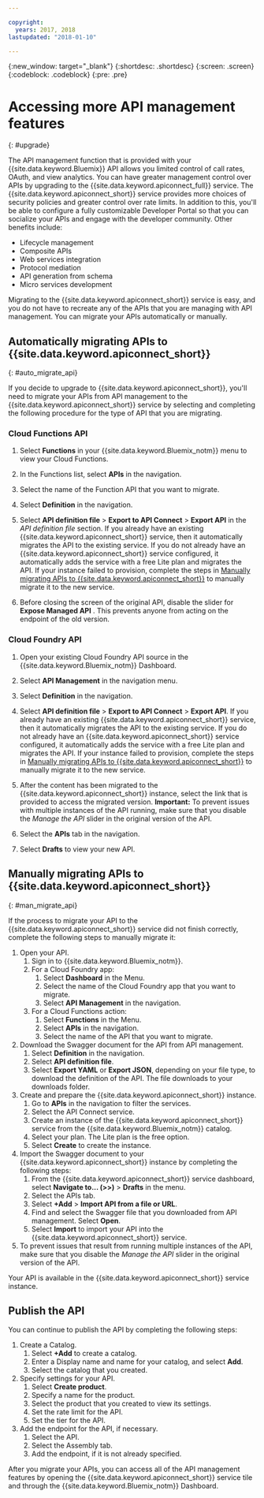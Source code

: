 ```yaml
---

copyright:
  years: 2017, 2018
lastupdated: "2018-01-10"

---
```



{:new_window: target="_blank"}
{:shortdesc: .shortdesc}
{:screen: .screen}
{:codeblock: .codeblock}
{:pre: .pre}

# Accessing more API management features
{: #upgrade}

The API management function that is provided with your {{site.data.keyword.Bluemix}} API allows you limited control of call rates, OAuth, and view analytics. You can have greater management control over APIs by upgrading to the {{site.data.keyword.apiconnect_full}} service. The {{site.data.keyword.apiconnect_short}} service provides more choices of security policies and greater control over rate limits. In addition to this, you'll be able to configure a fully customizable Developer Portal so that you can socialize your APIs and engage with the developer community. Other benefits include:
* Lifecycle management
* Composite APIs
* Web services integration
* Protocol mediation
* API generation from schema
* Micro services development

Migrating to the {{site.data.keyword.apiconnect_short}} service is easy, and you do not have to recreate any of the APIs that you are managing with API management. You can migrate your APIs automatically or manually.

## Automatically migrating APIs to {{site.data.keyword.apiconnect_short}}
{: #auto_migrate_api}

If you decide to upgrade to {{site.data.keyword.apiconnect_short}}, you'll need to migrate your APIs from API management to the {{site.data.keyword.apiconnect_short}} service by selecting and completing the following procedure for the type of API that you are migrating.

### Cloud Functions API

1. Select **Functions** in your {{site.data.keyword.Bluemix_notm}} menu to view your Cloud Functions.

2. In the Functions list, select **APIs** in the navigation.

3. Select the name of the Function API that you want to migrate.

4. Select **Definition** in the navigation.

5. Select **API definition file** > **Export to API Connect** > **Export API** in the *API definition file* section. If you already have an existing {{site.data.keyword.apiconnect_short}} service, then it automatically migrates the API to the existing service. If you do not already have an {{site.data.keyword.apiconnect_short}} service configured, it automatically adds the service with a free Lite plan and migrates the API. If your instance failed to provision, complete the steps in [Manually migrating APIs to {{site.data.keyword.apiconnect_short}}](#man_migrate_api) to manually migrate it to the new service. 

6. Before closing the screen of the original API, disable the slider for **Expose Managed API** . This prevents anyone from acting on the endpoint of the old version.

### Cloud Foundry API

1. Open your existing Cloud Foundry API source in the {{site.data.keyword.Bluemix_notm}} Dashboard. 

2. Select **API Management** in the navigation menu.

3. Select **Definition** in the navigation.

4. Select **API definition file** > **Export to API Connect** > **Export API**. If you already have an existing {{site.data.keyword.apiconnect_short}} service, then it automatically migrates the API to the existing service. If you do not already have an {{site.data.keyword.apiconnect_short}} service configured, it automatically adds the service with a free Lite plan and migrates the API. If your instance failed to provision, complete the steps in [Manually migrating APIs to {{site.data.keyword.apiconnect_short}}](#man_migrate_api) to manually migrate it to the new service.
   
5. After the content has been migrated to the {{site.data.keyword.apiconnect_short}} instance, select the link that is provided to access the migrated version.
    **Important:** To prevent issues with multiple instances of the API running, make sure that you disable the *Manage the API* slider in the original version of the API.

6. Select the **APIs** tab in the navigation.

7. Select **Drafts** to view your new API.

## Manually migrating APIs to {{site.data.keyword.apiconnect_short}}
{: #man_migrate_api}

If the process to migrate your API to the {{site.data.keyword.apiconnect_short}} service did not finish correctly, complete the following steps to manually migrate it:

1. Open your API.
	1. Sign in to {{site.data.keyword.Bluemix_notm}}.
	2. For a Cloud Foundry app: 
		1. Select **Dashboard** in the Menu.
		2. Select the name of the Cloud Foundry app that you want to migrate.
		3. Select **API Management** in the navigation.
	3. For a Cloud Functions action: 
		1. Select **Functions** in the Menu.
		2. Select **APIs** in the navigation.
		3. Select the name of the API that you want to migrate.
2. Download the Swagger document for the API from API management.
    1. Select **Definition** in the navigation.
	2. Select **API definition file**.
    3. Select **Export YAML** or **Export JSON**, depending on your file type, to download the definition of the API. The file downloads to your downloads folder.
3. Create and prepare the {{site.data.keyword.apiconnect_short}} instance. 
	1. Go to **APIs** in the navigation to filter the services.
	2. Select the API Connect service. 
    3. Create an instance of the {{site.data.keyword.apiconnect_short}} service from the {{site.data.keyword.Bluemix_notm}} catalog.
	4. Select your plan. The Lite plan is the free option.
	5. Select **Create** to create the instance.
4. Import the Swagger document to your {{site.data.keyword.apiconnect_short}} instance by completing the following steps:
	1. From the {{site.data.keyword.apiconnect_short}} service dashboard, select **Navigate to... (>>)** > **Drafts** in the menu.
	2. Select the APIs tab.
	3. Select **+Add** > **Import API from a file or URL**.
	4. Find and select the Swagger file that you downloaded from API management. Select **Open**.
	5. Select **Import** to import your API into the {{site.data.keyword.apiconnect_short}} service.
5. To prevent issues that result from running multiple instances of the API, make sure that you disable the *Manage the API* slider in the original version of the API.

Your API is available in the {{site.data.keyword.apiconnect_short}} service instance. 

## Publish the API

You can continue to publish the API by completing the following steps:

1. Create a Catalog.
	1. Select **+Add** to create a catalog.
	2. Enter a Display name and name for your catalog, and select **Add**.
	3. Select the catalog that you created.
2. Specify settings for your API.
    1. Select **Create product**.
	2. Specify a name for the product.
	2. Select the product that you created to view its settings.
	3. Set the rate limit for the API.
	4. Set the tier for the API.
3. Add the endpoint for the API, if necessary.
    1. Select the API.
	2. Select the Assembly tab.
	3. Add the endpoint, if it is not already specified.
	
 After you migrate your APIs, you can access all of the API management features by opening the {{site.data.keyword.apiconnect_short}} service tile and through the {{site.data.keyword.Bluemix_notm}} Dashboard. 

